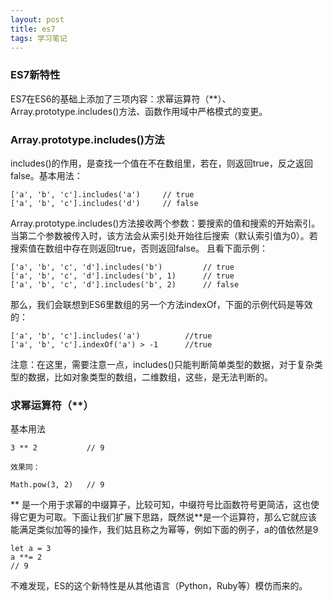 ```yaml
---
layout: post
title: es7
tags: 学习笔记
---
```


### ES7新特性

ES7在ES6的基础上添加了三项内容：求幂运算符（**）、Array.prototype.includes()方法、函数作用域中严格模式的变更。

### Array.prototype.includes()方法

includes()的作用，是查找一个值在不在数组里，若在，则返回true，反之返回false。基本用法：

```
['a', 'b', 'c'].includes('a')     // true
['a', 'b', 'c'].includes('d')     // false
```

Array.prototype.includes()方法接收两个参数：要搜索的值和搜索的开始索引。当第二个参数被传入时，该方法会从索引处开始往后搜索（默认索引值为0）。若搜索值在数组中存在则返回true，否则返回false。 且看下面示例：

```
['a', 'b', 'c', 'd'].includes('b')         // true
['a', 'b', 'c', 'd'].includes('b', 1)      // true
['a', 'b', 'c', 'd'].includes('b', 2)      // false
```

那么，我们会联想到ES6里数组的另一个方法indexOf，下面的示例代码是等效的：

```
['a', 'b', 'c'].includes('a')          //true
['a', 'b', 'c'].indexOf('a') > -1      //true
```

注意：在这里，需要注意一点，includes()只能判断简单类型的数据，对于复杂类型的数据，比如对象类型的数组，二维数组，这些，是无法判断的。

### 求幂运算符（**）

基本用法

```
3 ** 2           // 9

效果同：

Math.pow(3, 2)   // 9
```

** 是一个用于求幂的中缀算子，比较可知，中缀符号比函数符号更简洁，这也使得它更为可取。下面让我们扩展下思路，既然说**是一个运算符，那么它就应该能满足类似加等的操作，我们姑且称之为幂等，例如下面的例子，a的值依然是9

```
let a = 3
a **= 2
// 9
```

不难发现，ES的这个新特性是从其他语言（Python，Ruby等）模仿而来的。